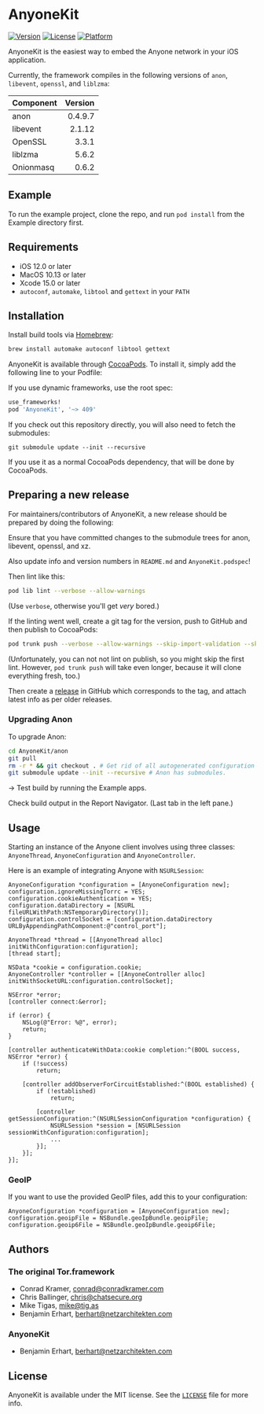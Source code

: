 # AnyoneKit

[![Version](https://img.shields.io/cocoapods/v/AnyoneKit.svg?style=flat)](https://cocoapods.org/pods/AnyoneKit)
[![License](https://img.shields.io/cocoapods/l/AnyoneKit.svg?style=flat)](https://cocoapods.org/pods/AnyoneKit)
[![Platform](https://img.shields.io/cocoapods/p/AnyoneKit.svg?style=flat)](https://cocoapods.org/pods/AnyoneKit)

AnyoneKit is the easiest way to embed the Anyone network in your iOS application.

Currently, the framework compiles in the following versions of `anon`, `libevent`, `openssl`, and `liblzma`:

| Component | Version  |
|:--------- | --------:|
| anon      | 0.4.9.7  |
| libevent  | 2.1.12   |
| OpenSSL   | 3.3.1    |
| liblzma   | 5.6.2    |
| Onionmasq | 0.6.2    |


## Example

To run the example project, clone the repo, and run `pod install` from the Example directory first.

## Requirements

- iOS 12.0 or later
- MacOS 10.13 or later
- Xcode 15.0 or later
- `autoconf`,  `automake`, `libtool` and  `gettext` in your `PATH`


## Installation

Install build tools via [Homebrew](https://brew.sh):

```sh
brew install automake autoconf libtool gettext
```

AnyoneKit is available through [CocoaPods](https://cocoapods.org). To install
it, simply add the following line to your Podfile:

If you use dynamic frameworks, use the root spec:

```ruby
use_frameworks!
pod 'AnyoneKit', '~> 409'
```

If you check out this repository directly, you will also need to fetch the submodules:

`git submodule update --init --recursive`

If you use it as a normal CocoaPods dependency, that will be done by CocoaPods.


## Preparing a new release

For maintainers/contributors of AnyoneKit, a new release should be prepared by 
doing the following:

Ensure that you have committed changes to the submodule trees for anon, libevent, openssl, and xz.

Also update info and version numbers in `README.md` and `AnyoneKit.podspec`!

Then lint like this:

```sh
pod lib lint --verbose --allow-warnings
```

(Use `verbose`, otherwise you'll get *very* bored.)

If the linting went well, create a git tag for the version, push to GitHub and then publish to CocoaPods:

```sh
pod trunk push --verbose --allow-warnings --skip-import-validation --skip-tests
```

(Unfortunately, you can not not lint on publish, so you might skip the first lint. However, `pod trunk push`
will take even longer, because it will clone everything fresh, too.)


Then create a [release](https://github.com/ATOR-Development/AnyoneKit/releases) in GitHub which corresponds
to the tag, and attach latest info as per older releases.


### Upgrading Anon

To upgrade Anon:

```bash
cd AnyoneKit/anon
git pull
rm -r * && git checkout . # Get rid of all autogenerated configuration files, which may not work with the newest version anymore.
git submodule update --init --recursive # Anon has submodules.
```

-> Test build by running the Example apps.

Check build output in the Report Navigator. (Last tab in the left pane.)


## Usage

Starting an instance of the Anyone client involves using three classes: `AnyoneThread`, `AnyoneConfiguration` and `AnyoneController`.

Here is an example of integrating Anyone with `NSURLSession`:

```objc
AnyoneConfiguration *configuration = [AnyoneConfiguration new];
configuration.ignoreMissingTorrc = YES;
configuration.cookieAuthentication = YES;
configuration.dataDirectory = [NSURL fileURLWithPath:NSTemporaryDirectory()];
configuration.controlSocket = [configuration.dataDirectory URLByAppendingPathComponent:@"control_port"];

AnyoneThread *thread = [[AnyoneThread alloc] initWithConfiguration:configuration];
[thread start];

NSData *cookie = configuration.cookie;
AnyoneController *controller = [[AnyoneController alloc] initWithSocketURL:configuration.controlSocket];

NSError *error;
[controller connect:&error];

if (error) {
    NSLog(@"Error: %@", error);
    return;
}

[controller authenticateWithData:cookie completion:^(BOOL success, NSError *error) {
    if (!success)
        return;

    [controller addObserverForCircuitEstablished:^(BOOL established) {
        if (!established)
            return;

        [controller getSessionConfiguration:^(NSURLSessionConfiguration *configuration) {
            NSURLSession *session = [NSURLSession sessionWithConfiguration:configuration];
            ...
        }];
    }];
}];
```


### GeoIP

If you want to use the provided GeoIP files, add this to your configuration:

```objc
AnyoneConfiguration *configuration = [AnyoneConfiguration new];
configuration.geoipFile = NSBundle.geoIpBundle.geoipFile;
configuration.geoip6File = NSBundle.geoIpBundle.geoip6File;
```


## Authors

### The original Tor.framework

- Conrad Kramer, conrad@conradkramer.com
- Chris Ballinger, chris@chatsecure.org
- Mike Tigas, mike@tig.as
- Benjamin Erhart, berhart@netzarchitekten.com

### AnyoneKit

- Benjamin Erhart, berhart@netzarchitekten.com


## License

AnyoneKit is available under the MIT license. See the 
[`LICENSE`](https://github.com/ATOR-Development/AnyoneKit/blob/pure_pod/LICENSE) file for more info.
